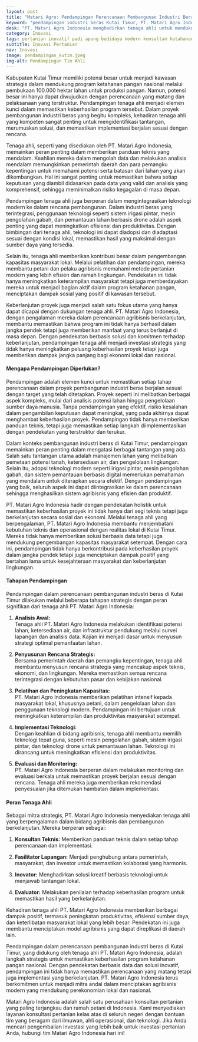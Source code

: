 ```yaml
---
layout: post
title: "Matari Agro: Pendampingan Perencanaan Pembangunan Industri Beras Terintegrasi di Kutai Timur"
keyword: "pendampingan industri beras Kutai Timur, PT. Matari Agro Indonesia, pembangunan industri beras, perencanaan agribisnis berkelanjutan, program ketahanan pangan, pendampingan usaha agribisnis"
desk: "PT. Matari Agro Indonesia menghadirkan tenaga ahli untuk mendukung pendampingan perencanaan pembangunan industri beras di Kutai Timur. Pendekatan holistik ini mendukung program ketahanan pangan nasional dengan agribisnis modern yang terintegrasi"
category: Inovasi
tags: pertanian inovatif padi apung budidaya modern konsultan ketahanan pangan
subtitle: Inovasi Pertanian
nav: Inovasi
image: pendampingan_kutim.jpeg
img-alt: Pendampingan Tim Ahli
---
```

Kabupaten Kutai Timur memiliki potensi besar untuk menjadi kawasan strategis dalam mendukung program ketahanan pangan nasional melalui pembukaan 100.000 hektar lahan untuk produksi pangan. Namun, potensi besar ini hanya dapat diwujudkan dengan perencanaan yang matang dan pelaksanaan yang terstruktur. Pendampingan tenaga ahli menjadi elemen kunci dalam memastikan keberhasilan program tersebut. Dalam proyek pembangunan industri beras yang begitu kompleks, kehadiran tenaga ahli yang kompeten sangat penting untuk mengidentifikasi tantangan, merumuskan solusi, dan memastikan implementasi berjalan sesuai dengan rencana.

Tenaga ahli, seperti yang disediakan oleh PT. Matari Agro Indonesia, memainkan peran penting dalam memberikan panduan teknis yang mendalam. Keahlian mereka dalam mengolah data dan melakukan analisis mendalam memungkinkan pemerintah daerah dan para pemangku kepentingan untuk memahami potensi serta batasan dari lahan yang akan dikembangkan. Hal ini sangat penting untuk memastikan bahwa setiap keputusan yang diambil didasarkan pada data yang valid dan analisis yang komprehensif, sehingga meminimalkan risiko kegagalan di masa depan.

Pendampingan tenaga ahli juga berperan dalam mengintegrasikan teknologi modern ke dalam rencana pembangunan. Dalam industri beras yang terintegrasi, penggunaan teknologi seperti sistem irigasi pintar, mesin pengolahan gabah, dan pemantauan lahan berbasis drone adalah aspek penting yang dapat meningkatkan efisiensi dan produktivitas. Dengan bimbingan dari tenaga ahli, teknologi ini dapat diadopsi dan diadaptasi sesuai dengan kondisi lokal, memastikan hasil yang maksimal dengan sumber daya yang tersedia.

Selain itu, tenaga ahli memberikan kontribusi besar dalam pengembangan kapasitas masyarakat lokal. Melalui pelatihan dan pendampingan, mereka membantu petani dan pelaku agribisnis memahami metode pertanian modern yang lebih efisien dan ramah lingkungan. Pendekatan ini tidak hanya meningkatkan keterampilan masyarakat tetapi juga memberdayakan mereka untuk menjadi bagian aktif dalam program ketahanan pangan, menciptakan dampak sosial yang positif di kawasan tersebut.

Keberlanjutan proyek juga menjadi salah satu fokus utama yang hanya dapat dicapai dengan dukungan tenaga ahli. PT. Matari Agro Indonesia, dengan pengalaman mereka dalam perencanaan agribisnis berkelanjutan, membantu memastikan bahwa program ini tidak hanya berhasil dalam jangka pendek tetapi juga memberikan manfaat yang terus berlanjut di masa depan. Dengan pendekatan berbasis solusi dan komitmen terhadap keberlanjutan, pendampingan tenaga ahli menjadi investasi strategis yang tidak hanya meningkatkan peluang keberhasilan proyek tetapi juga memberikan dampak jangka panjang bagi ekonomi lokal dan nasional.

#### Mengapa Pendampingan Diperlukan?  
Pendampingan adalah elemen kunci untuk memastikan setiap tahap perencanaan dalam proyek pembangunan industri beras berjalan sesuai dengan target yang telah ditetapkan. Proyek seperti ini melibatkan berbagai aspek kompleks, mulai dari analisis potensi lahan hingga pengelolaan sumber daya manusia. Tanpa pendampingan yang efektif, risiko kesalahan dalam pengambilan keputusan dapat meningkat, yang pada akhirnya dapat menghambat keberhasilan proyek. Pendampingan tidak hanya memberikan panduan teknis, tetapi juga memastikan setiap langkah diimplementasikan dengan pendekatan yang terstruktur dan terukur.

Dalam konteks pembangunan industri beras di Kutai Timur, pendampingan memainkan peran penting dalam mengatasi berbagai tantangan yang ada. Salah satu tantangan utama adalah manajemen lahan yang melibatkan pemetaan potensi tanah, ketersediaan air, dan pengelolaan lingkungan. Selain itu, adopsi teknologi modern seperti irigasi pintar, mesin pengolahan gabah, dan sistem pemantauan berbasis digital memerlukan pemahaman yang mendalam untuk diterapkan secara efektif. Dengan pendampingan yang baik, seluruh aspek ini dapat diintegrasikan ke dalam perencanaan sehingga menghasilkan sistem agribisnis yang efisien dan produktif.

PT. Matari Agro Indonesia hadir dengan pendekatan holistik untuk memastikan keberhasilan proyek ini tidak hanya dari segi teknis tetapi juga berkelanjutan secara sosial dan ekonomi. Melalui tenaga ahli yang berpengalaman, PT. Matari Agro Indonesia membantu menjembatani kebutuhan teknis dan operasional dengan realitas lokal di Kutai Timur. Mereka tidak hanya memberikan solusi berbasis data tetapi juga mendukung pengembangan kapasitas masyarakat setempat. Dengan cara ini, pendampingan tidak hanya berkontribusi pada keberhasilan proyek dalam jangka pendek tetapi juga menciptakan dampak positif yang bertahan lama untuk kesejahteraan masyarakat dan keberlanjutan lingkungan. 

#### Tahapan Pendampingan  
Pendampingan dalam perencanaan pembangunan industri beras di Kutai Timur dilakukan melalui beberapa tahapan strategis dengan peran signifikan dari tenaga ahli PT. Matari Agro Indonesia:  

1. **Analisis Awal:**  
   Tenaga ahli PT. Matari Agro Indonesia melakukan identifikasi potensi lahan, ketersediaan air, dan infrastruktur pendukung melalui survei lapangan dan analisis data. Kajian ini menjadi dasar untuk menyusun strategi optimal pemanfaatan lahan.  

2. **Penyusunan Rencana Strategis:**  
   Bersama pemerintah daerah dan pemangku kepentingan, tenaga ahli membantu menyusun rencana strategis yang mencakup aspek teknis, ekonomi, dan lingkungan. Mereka memastikan semua rencana terintegrasi dengan kebutuhan pasar dan kebijakan nasional.  

3. **Pelatihan dan Peningkatan Kapasitas:**  
   PT. Matari Agro Indonesia memberikan pelatihan intensif kepada masyarakat lokal, khususnya petani, dalam pengelolaan lahan dan penggunaan teknologi modern. Pendampingan ini bertujuan untuk meningkatkan keterampilan dan produktivitas masyarakat setempat.  

4. **Implementasi Teknologi:**  
   Dengan keahlian di bidang agribisnis, tenaga ahli membantu memilih teknologi tepat guna, seperti mesin pengolahan gabah, sistem irigasi pintar, dan teknologi drone untuk pemantauan lahan. Teknologi ini dirancang untuk meningkatkan efisiensi dan produktivitas.  

5. **Evaluasi dan Monitoring:**  
   PT. Matari Agro Indonesia berperan dalam melakukan monitoring dan evaluasi berkala untuk memastikan proyek berjalan sesuai dengan rencana. Tenaga ahli mereka juga memberikan rekomendasi penyesuaian jika ditemukan hambatan dalam implementasi.  

#### Peran Tenaga Ahli   
Sebagai mitra strategis, PT. Matari Agro Indonesia menyediakan tenaga ahli yang berpengalaman dalam bidang agribisnis dan pembangunan berkelanjutan. Mereka berperan sebagai:  
1. **Konsultan Teknis:** Memberikan panduan teknis dalam setiap tahap perencanaan dan implementasi. 

2. **Fasilitator Lapangan:** Menjadi penghubung antara pemerintah, masyarakat, dan investor untuk memastikan kolaborasi yang harmonis.  

3.  **Inovator:** Menghadirkan solusi kreatif berbasis teknologi untuk menjawab tantangan lokal.  

4. **Evaluator:** Melakukan penilaian terhadap keberhasilan program untuk memastikan hasil yang berkelanjutan.  

Kehadiran tenaga ahli PT. Matari Agro Indonesia memberikan berbagai dampak positif, termasuk peningkatan produktivitas, efisiensi sumber daya, dan keterlibatan masyarakat lokal yang lebih besar. Pendekatan ini juga membantu menciptakan model agribisnis yang dapat direplikasi di daerah lain.  

Pendampingan dalam perencanaan pembangunan industri beras di Kutai Timur, yang didukung oleh tenaga ahli PT. Matari Agro Indonesia, adalah langkah strategis untuk memastikan keberhasilan program ketahanan pangan nasional. Dengan pendekatan berbasis data dan solusi inovatif, pendampingan ini tidak hanya memastikan perencanaan yang matang tetapi juga implementasi yang berkelanjutan. PT. Matari Agro Indonesia terus berkomitmen untuk menjadi mitra andal dalam menciptakan agribisnis modern yang mendukung perekonomian lokal dan nasional.  

Matari Agro Indonesia adalah salah satu perusahaan konsultan pertanian yang paling terjangkau dan ramah petani di Indonesia. Kami menyediakan layanan konsultasi pertanian kelas atas di seluruh negeri dengan bantuan tim yang beragam dari ilmuwan, ahli operasional, dan teknologi. Jika Anda mencari pengembalian investasi yang lebih baik untuk investasi pertanian Anda, hubungi tim Matari Agro Indonesia hari ini!
